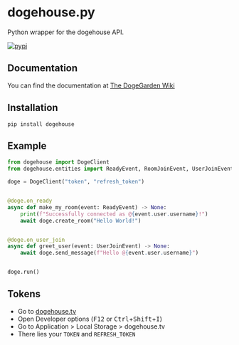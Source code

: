 # dogehouse.py

Python wrapper for the dogehouse API.

[![pypi](https://img.shields.io/badge/pypi-dogehouse-blue)](https://pypi.org/project/dogehouse)

## Documentation

You can find the documentation at [The DogeGarden Wiki](https://wiki.dogegarden.net)

## Installation

`pip install dogehouse`

## Example

```python
from dogehouse import DogeClient
from dogehouse.entities import ReadyEvent, RoomJoinEvent, UserJoinEvent

doge = DogeClient("token", "refresh_token")


@doge.on_ready
async def make_my_room(event: ReadyEvent) -> None:
    print(f"Successfully connected as @{event.user.username}!")
    await doge.create_room("Hello World!")


@doge.on_user_join
async def greet_user(event: UserJoinEvent) -> None:
    await doge.send_message(f"Hello @{event.user.username}")


doge.run()
```

## Tokens

- Go to [dogehouse.tv](https://dogehouse.tv)
- Open Developer options (<kbd>F12</kbd> or <kbd>Ctrl</kbd>+<kbd>Shift</kbd>+<kbd>I</kbd>)
- Go to Application > Local Storage > dogehouse&period;tv
- There lies your `TOKEN` and `REFRESH_TOKEN`
